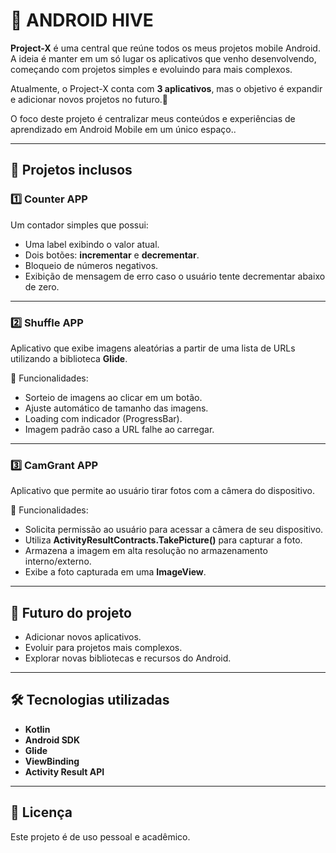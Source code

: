 # 📱 ANDROID HIVE

**Project-X** é uma central que reúne todos os meus projetos mobile Android.  
A ideia é manter em um só lugar os aplicativos que venho desenvolvendo, começando com projetos simples e evoluindo para mais complexos.

Atualmente, o Project-X conta com **3 aplicativos**, mas o objetivo é expandir e adicionar novos projetos no futuro.🚀

O foco deste projeto é centralizar meus conteúdos e experiências de aprendizado em Android Mobile em um único espaço..

---

## 📂 Projetos inclusos

### 1️⃣ Counter APP
Um contador simples que possui:
- Uma label exibindo o valor atual.
- Dois botões: **incrementar** e **decrementar**.
- Bloqueio de números negativos.
- Exibição de mensagem de erro caso o usuário tente decrementar abaixo de zero.

---

### 2️⃣ Shuffle APP
Aplicativo que exibe imagens aleatórias a partir de uma lista de URLs utilizando a biblioteca **Glide**.

📌 Funcionalidades:
- Sorteio de imagens ao clicar em um botão.
- Ajuste automático de tamanho das imagens.
- Loading com indicador (ProgressBar).
- Imagem padrão caso a URL falhe ao carregar.

---

### 3️⃣ CamGrant APP
Aplicativo que permite ao usuário tirar fotos com a câmera do dispositivo.

📌 Funcionalidades:
- Solicita permissão ao usuário para acessar a câmera de seu dispositivo.
- Utiliza **ActivityResultContracts.TakePicture()** para capturar a foto.
- Armazena a imagem em alta resolução no armazenamento interno/externo.
- Exibe a foto capturada em uma **ImageView**.

---

## 🔮 Futuro do projeto
- Adicionar novos aplicativos.
- Evoluir para projetos mais complexos.
- Explorar novas bibliotecas e recursos do Android.

---

## 🛠️ Tecnologias utilizadas
- **Kotlin**
- **Android SDK**
- **Glide**
- **ViewBinding**
- **Activity Result API**

---

## 📜 Licença
Este projeto é de uso pessoal e acadêmico.  
